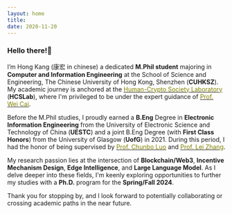 ```yaml
---
layout: home
title: 
date: 2020-11-20 
---
```

### Hello there!👋
I’m Hong Kang (康宏 in chinese) a dedicated **M.Phil student** majoring in **Computer and Information Engineering** at the School of Science and Engineering, The Chinese University of Hong Kong, Shenzhen (**CUHKSZ**). My academic journey is anchored at the [<span style="color:olive">Human-Crypto Society Laboratory</span>](https://hcslab.cuhk.edu.cn/) (**HCSLab**), where I'm privileged to be under the expert guidance of [<span style="color:olive">Prof. Wei Cai</span>](https://mypage.cuhk.edu.cn/academics/caiwei/).

Before the M.Phil studies, I proudly earned a **B.Eng** Degree in **Electronic Information Engineering** from the University of Electronic Science and Technology of China (**UESTC**) and a joint B.Eng Degree (with **First Class Honors**) from the University of Glasgow (**UofG**) in 2021. During this period, I had the honor of being supervised by [<span style="color:olive">Prof. Chunbo Luo</span>](https://computerscience.exeter.ac.uk/staff/cl535?sm=cl535#) and [<span style="color:olive">Prof. Lei Zhang</span>](https://www.gla.ac.uk/schools/engineering/staff/leizhang/).

My research passion lies at the intersection of **Blockchain/Web3**, **Incentive Mechanism Design**, **Edge Intelligence**, and **Large Language Model**. As I delve deeper into these fields, I'm keenly exploring opportunities to further my studies with a **Ph.D.** program for the **Spring/Fall 2024**.

Thank you for stopping by, and I look forward to potentially collaborating or crossing academic paths in the near future.

<!-- 
<a href="/contact.html" class="highlighted">Contact Me</a> -->